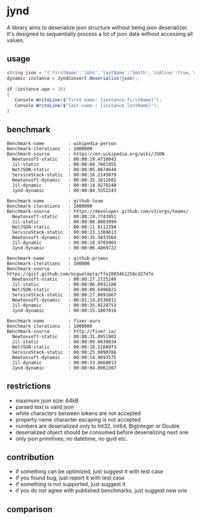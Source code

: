 # jynd

A library aims to deserialize json structure without being json deserializer.
It's designed to sequentially process a lot of json data without accessing all values.

## usage

```` csharp
string json = "{'firstName':'John','lastName':'Smith','isAlive':true,'age':25}".Replace('\'', '\"');
dynamic instance = JyndConvert.Deserialize(json);

if (instance.age > 18)
{
   Console.WriteLine($"first-name: {instance.firstName}");
   Console.WriteLine($"last-name : {instance.lastName}");
}
````

## benchmark

```` text
Benchmark-name         : wikipedia-person
Benchmark-iterations   : 1000000
Benchmark-source       : https://en.wikipedia.org/wiki/JSON
  Newtonsoft-static    : 00:00:19.4718043
  Jil-static           : 00:00:04.7601955
  NetJSON-static       : 00:00:05.0674644
  ServiceStack-static  : 00:00:16.2145079
  Newtonsoft-dynamic   : 00:00:35.1612681
  Jil-dynamic          : 00:00:14.9270240
  Jynd-dynamic         : 00:00:04.5552243

Benchmark-name         : github-team
Benchmark-iterations   : 1000000
Benchmark-source       : https://developer.github.com/v3/orgs/teams/
  Newtonsoft-static    : 00:00:19.7743951
  Jil-static           : 00:00:08.8803099
  NetJSON-static       : 00:00:11.8112194
  ServiceStack-static  : 00:00:23.1389613
  Newtonsoft-dynamic   : 00:00:35.9433564
  Jil-dynamic          : 00:00:18.9785865
  Jynd-dynamic         : 00:00:06.4869722

Benchmark-name         : github-primes
Benchmark-iterations   : 100000
Benchmark-source       : https://gist.github.com/miguelmota/ffa20854b1258cd27d7e
  Newtonsoft-static    : 00:00:27.2725249
  Jil-static           : 00:00:06.8932180
  NetJSON-static       : 00:00:09.6496821
  ServiceStack-static  : 00:00:27.0691667
  Newtonsoft-dynamic   : 00:01:14.6536811
  Jil-dynamic          : 00:00:35.0228753
  Jynd-dynamic         : 00:00:15.1807016

Benchmark-name         : fixer-euro
Benchmark-iterations   : 1000000
Benchmark-source       : http://fixer.io/
  Newtonsoft-static    : 00:00:31.8951903
  Jil-static           : 00:00:09.0630034
  NetJSON-static       : 00:00:18.5166973
  ServiceStack-static  : 00:00:25.8890766
  Newtonsoft-dynamic   : 00:00:54.0693575
  Jil-dynamic          : 00:00:33.8668013
  Jynd-dynamic         : 00:00:04.8961307
````

## restrictions

* maximum json size: 64kB
* parsed text is valid json
* white characters between tokens are not accepted
* property name character escaping is not accepted
* numbers are deserialized only to Int32, Int64, BigInteger or Double
* deserialized object should be consumed before deserializing next one
* only json primitives; no datetime, no guid etc.

## contribution

* if something can be optimized, just suggest it with test case
* if you found bug, just report it with test case
* if something is not supported, just suggest it
* if you do not agree with published benchmarks, just suggest new one

## comparison

